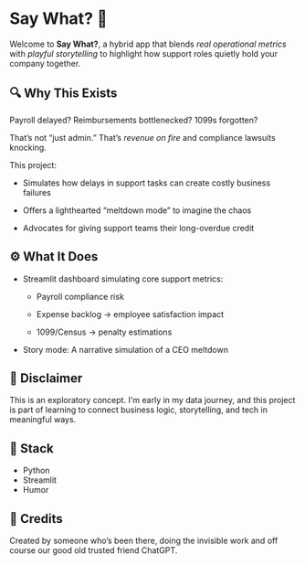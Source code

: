 

# Say What? 🧯

Welcome to **Say What?**, a hybrid app that blends *real operational metrics* with *playful storytelling* to highlight how support roles quietly hold your company together.

## 🔍 Why This Exists

Payroll delayed? Reimbursements bottlenecked? 1099s forgotten?  

That’s not “just admin.” That’s *revenue on fire* and compliance lawsuits knocking.

This project:

- Simulates how delays in support tasks can create costly business failures

- Offers a lighthearted “meltdown mode” to imagine the chaos

- Advocates for giving support teams their long-overdue credit

## ⚙️ What It Does

- Streamlit dashboard simulating core support metrics:

  - Payroll compliance risk

  - Expense backlog → employee satisfaction impact

  - 1099/Census → penalty estimations

- Story mode: A narrative simulation of a CEO meltdown

## 🚧 Disclaimer

This is an exploratory concept. I'm early in my data journey, and this project is part of learning to connect business logic, storytelling, and tech in meaningful ways.

## 🧰 Stack

- Python
- Streamlit
- Humor

## 🤝 Credits

Created by someone who’s been there, doing the invisible work and off course our good old trusted friend ChatGPT.

